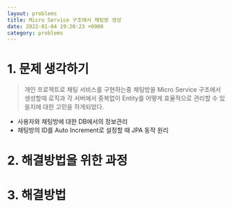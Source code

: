 ```yaml
---
layout: problems
title: Micro Service 구조에서 채팅방 생성
date: 2022-01-04 19:20:23 +0900
category: problems
---
```

# 1. 문제 생각하기
> 개인 프로젝트로 채팅 서비스를 구현하는중 채팅방을 Micro Service 구조에서 생성할때 로직과
> 각 서버에서 중복없이 Entity를 어떻게 효율적으로 관리할 수 있을지에 대한 고민을 하게되었다. 

+ 사용자와 채팅방에 대한 DB에서의 정보관리
+ 채팅방의 ID를 Auto Increment로 설정할 때 JPA 동작 원리

# 2. 해결방법을 위한 과정

# 3. 해결방법


[comment]: <> (This is code)

[comment]: <> (```ruby)

[comment]: <> (print 'golnag start!')

[comment]: <> (```)
